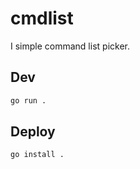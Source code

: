 # cmdlist

I simple command list picker.

## Dev

```sh
go run .
```

## Deploy

```sh
go install .
```